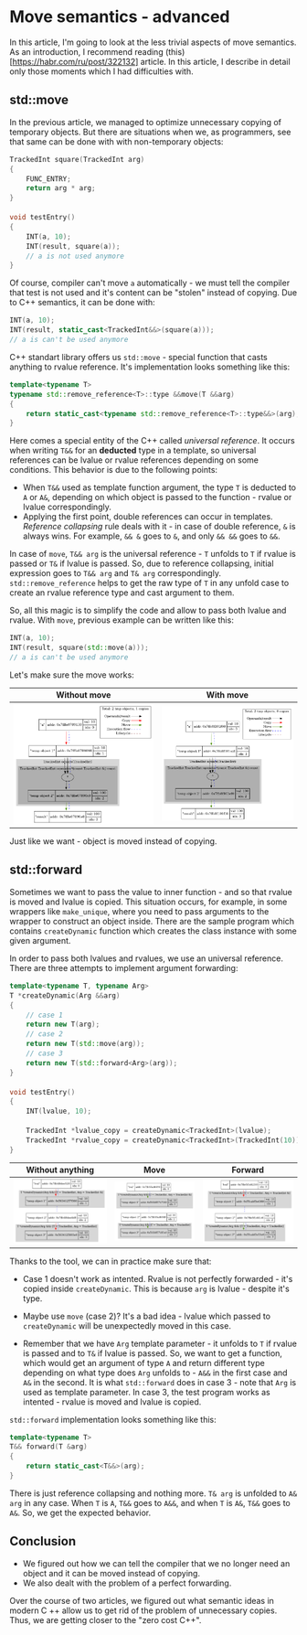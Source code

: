# Move semantics - advanced

In this article, I'm going to look at the less trivial aspects of move semantics. As an introduction, I recommend reading (this)[https://habr.com/ru/post/322132] article. In this article, I describe in detail only those moments which I had difficulties with.

## std::move

In the previous article, we managed to optimize unnecessary copying of temporary objects. But there are situations when we, as programmers, see that same can be done with with non-temporary objects:

```c++
TrackedInt square(TrackedInt arg)
{
    FUNC_ENTRY;
    return arg * arg;
}

void testEntry()
{
    INT(a, 10);
    INT(result, square(a));
    // a is not used anymore
}
```

Of course, compiler can't move `a` automatically - we must tell the compiler that test is not used and it's content can be "stolen" instead of copying. Due to C++ semantics, it can be done with:

```c++
INT(a, 10);
INT(result, static_cast<TrackedInt&&>(square(a)));
// a is can't be used anymore
```

C++ standart library offers us `std::move` - special function that casts anything to rvalue reference. It's implementation looks something like this:

```c++
template<typename T>
typename std::remove_reference<T>::type &&move(T &&arg)
{
    return static_cast<typename std::remove_reference<T>::type&&>(arg);
}
```

Here comes a special entity of the C++ called *universal reference*. It occurs when writing `T&&` for an **deducted** type in a template, so universal references can be lvalue or rvalue references depending on some conditions. This behavior is due to the following points:
- When `T&&` used as template function argument, the type `T` is deducted to `A` or `A&`, depending on which object is passed to the function - rvalue or lvalue correspondingly.
- Applying the first point, double references can occur in templates. *Reference collapsing* rule deals with it - in case of double reference, `&` is always wins. For example, `&& &` goes to `&`, and only `&& &&` goes to `&&`.

In case of `move`, `T&& arg` is the universal reference - `T` unfolds to `T` if rvalue is passed or `T&` if lvalue is passed. So, due to reference collapsing, initial expression goes to `T&& arg` and `T& arg` correspondingly. `std::remove_reference` helps to get the raw type of `T` in any unfold case to create an rvalue reference type and cast argument to them.

So, all this magic is to simplify the code and allow to pass both lvalue and rvalue. With `move`, previous example can be written like this:

```c++
INT(a, 10);
INT(result, square(std::move(a)));
// a is can't be used anymore
```

Let's make sure the move works:

| Without move                    | With move                    |
| ------------------------------  | ---------------------------- |
| ![](../images/without_move.png) | ![](../images/with_move.png) |

Just like we want - object is moved instead of copying.

## std::forward

Sometimes we want to pass the value to inner function - and so that rvalue is moved and lvalue is copied. This situation occurs, for example, in some wrappers like `make_unique`, where you need to pass arguments to the wrapper to construct an object inside. There are the sample program which contains `createDynamic` function which creates the class instance with some given argument.

In order to pass both lvalues and rvalues, we use an universal reference. There are three attempts to implement argument forwarding:

```c++
template<typename T, typename Arg>
T *createDynamic(Arg &&arg)
{
    // case 1
    return new T(arg);
    // case 2
    return new T(std::move(arg));
    // case 3
    return new T(std::forward<Arg>(arg));
}

void testEntry()
{
    INT(lvalue, 10);

    TrackedInt *lvalue_copy = createDynamic<TrackedInt>(lvalue);
    TrackedInt *rvalue_copy = createDynamic<TrackedInt>(TrackedInt(10));
}
```

| Without anything                | Move                                    | Forward                         |
| ------------------------------  | --------------------------------------- | ------------------------------- |
| ![](../images/without_forward.png) | ![](../images/move_instead_forward.png) | ![](../images/with_forward.png) |

Thanks to the tool, we can in practice make sure that:

- Case 1 doesn't work as intented. Rvalue is not perfectly forwarded - it's copied inside `createDynamic`. This is because `arg` is lvalue - despite it's type.

- Maybe use `move` (case 2)? It's a bad idea - lvalue which passed to `createDynamic` will be unexpectedly moved in this case.

- Remember that we have `Arg` template parameter - it unfolds to `T` if rvalue is passed and to `T&` if lvalue is passed. So, we want to get a function, which would get an argument of type `A` and return different type depending on what type does `Arg` unfolds to - `A&&` in the first case and `A&` in the second. It is what `std::forward` does in case 3 - note that `Arg` is used as template parameter. In case 3, the test program works as intented - rvalue is moved and lvalue is copied.

`std::forward` implementation looks something like this:

```c++
template<typename T>
T&& forward(T &arg)
{
    return static_cast<T&&>(arg);
}
```

There is just reference collapsing and nothing more. `T& arg` is unfolded to `A& arg` in any case. When `T` is `A`, `T&&` goes to `A&&`, and when `T` is `A&`, `T&&` goes to `A&`. So, we get the expected behavior.

## Conclusion

- We figured out how we can tell the compiler that we no longer need an object and it can be moved instead of copying.
- We also dealt with the problem of a perfect forwarding.

Over the course of two articles, we figured out what semantic ideas in modern C ++ allow us to get rid of the problem of unnecessary copies. Thus, we are getting closer to the "zero cost C++".
